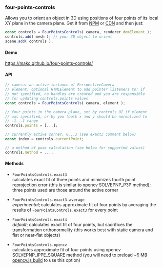 ### four-points-controls

Allows you to orient an object in 3D using positions of four points of its local XY plane in the camera plane. Get it from [NPM](https://www.npmjs.com/package/four-points-controls) or [CDN](https://cdn.jsdelivr.net/npm/four-points-controls/build/fpc.js) and then just:

```js
const controls = FourPointsControls( camera, renderer.domElement );
controls.add( mesh ); // your 3D object to orient
scene.add( controls );
```

#### Demo

https://makc.github.io/four-points-controls/

#### API

```js
// camera: an active instance of PerspectiveCamera
// element: optional HTMLElement to add pointer listeners to; if
// not specified, no handles are created and you are responsible
// for updating controls.points values
const controls = FourPointsControls( camera, element );

// four points in the camera plane, set by controls UI if element
// was specified, or by you (both x and y should be normalized to
// -1...1 range
controls.points = [...];

// currently active corner, 0...3 (see exact3 comment below)
const index = controls.currentPoint;

// a method of pose calculation (see below for supported values)
controls.method = ...;
```

#### Methods

* `FourPointsControls.exact3` \
calculates exact fit of three points and minimizes fourth point reprojection error (this is similar to opencv SOLVEPNP_P3P method); three points used are those around the active corner

* `FourPointsControls.exact3.average` \
*experimental*; calculates approximate fit of four points by averaging the results of `FourPointsControls.exact3` for every point

* `FourPointsControls.exact4` \
*default*; calculates exact fit of four points, but sacrifices the transformation orthonormality (this works best with static camera and flat or near-flat objects)

* `FourPointsControls.opencv` \
calculates approximate fit of four points using opencv SOLVEPNP_IPPE_SQUARE method (you will need to preload [~9 MB opencv.js build](https://docs.opencv.org/4.6.0/opencv.js) to use this option)
